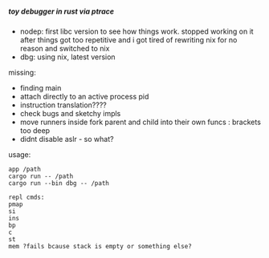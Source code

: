 ##### toy debugger in rust via ptrace

- nodep: first libc version to see how things work. stopped working on it after things got too repetitive and i got tired of rewriting nix for no reason and switched to nix
- dbg: using nix, latest version

missing:
- finding main
- attach directly to an active process pid
- instruction translation????
- check bugs and sketchy impls
- move runners inside fork parent and child into their own funcs : brackets too deep
- didnt disable aslr - so what?


usage:

```
app /path
cargo run -- /path
cargo run --bin dbg -- /path

repl cmds:
pmap
si
ins
bp
c
st
mem ?fails bcause stack is empty or something else?
```